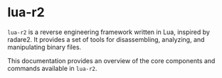 # lua-r2

`lua-r2` is a reverse engineering framework written in Lua, inspired by radare2. It provides a set of tools for disassembling, analyzing, and manipulating binary files.

This documentation provides an overview of the core components and commands available in `lua-r2`.